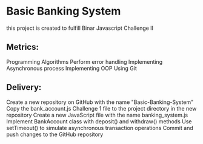 # Basic Banking System

this project is created to fulfill Binar Javascript Challenge II

## Metrics:

Programming Algorithms
Perform error handling
Implementing Asynchronous process
Implementing OOP
Using Git

## Delivery:

Create a new repository on GitHub with the name "Basic-Banking-System"
Copy the bank_account.js Challenge 1 file to the project directory in the new repository
Create a new JavaScript file with the name banking_system.js
Implement BankAccount class with deposit() and withdraw() methods
Use setTimeout() to simulate asynchronous transaction operations
Commit and push changes to the GitHub repository



